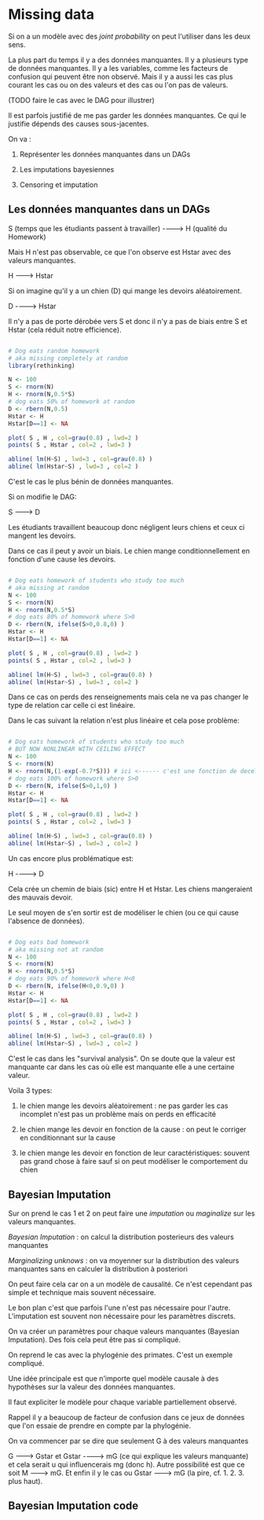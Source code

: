 # Missing data

Si on a un modèle avec des *joint probability* on peut l'utiliser dans les deux sens. 

La plus part du temps il y a des données manquantes. Il y a plusieurs type de données manquantes. Il y a les variables, comme les facteurs de confusion qui peuvent être non observé. Mais il y a aussi les cas plus courant les cas ou on des valeurs et des cas ou l'on pas de valeurs. 

(TODO faire le cas avec le DAG pour illustrer)

Il est parfois justifié de me pas garder les données manquantes. Ce qui le justifie dépends des causes sous-jacentes.

On va : 

1. Représenter les données manquantes dans un DAGs

2. Les imputations bayesiennes 

3. Censoring et imputation 

## Les données manquantes dans un DAGs

S (temps que les étudiants passent à travailler) ----> H (qualité du Homework)

Mais H n'est pas observable, ce que l'on observe est Hstar avec des valeurs manquantes.

H ---> Hstar

Si on imagine qu'il y a un chien (D) qui mange les devoirs aléatoirement.

D ----> Hstar

Il n'y a pas de porte dérobée vers S et donc il n'y a pas de biais entre S et Hstar (cela réduit notre efficience).

``` R

# Dog eats random homework
# aka missing completely at random
library(rethinking)

N <- 100
S <- rnorm(N)
H <- rnorm(N,0.5*S)
# dog eats 50% of homework at random
D <- rbern(N,0.5) 
Hstar <- H
Hstar[D==1] <- NA

plot( S , H , col=grau(0.8) , lwd=2 )
points( S , Hstar , col=2 , lwd=3 )

abline( lm(H~S) , lwd=3 , col=grau(0.8) )
abline( lm(Hstar~S) , lwd=3 , col=2 )

```

C'est le cas le plus bénin de données manquantes.

Si on modifie le DAG:

S ---> D 

Les étudiants travaillent beaucoup donc négligent leurs chiens et ceux ci mangent les devoirs. 

Dans ce cas il peut y avoir un biais. Le chien mange conditionnellement en fonction d'une cause les devoirs.

``` R

# Dog eats homework of students who study too much
# aka missing at random
N <- 100
S <- rnorm(N)
H <- rnorm(N,0.5*S)
# dog eats 80% of homework where S>0
D <- rbern(N, ifelse(S>0,0.8,0) ) 
Hstar <- H
Hstar[D==1] <- NA

plot( S , H , col=grau(0.8) , lwd=2 )
points( S , Hstar , col=2 , lwd=3 )

abline( lm(H~S) , lwd=3 , col=grau(0.8) )
abline( lm(Hstar~S) , lwd=3 , col=2 )

```

Dans ce cas on perds des renseignements mais cela ne va pas changer le type de relation car celle ci est linéaire.

Dans le cas suivant la relation n'est plus linéaire et cela pose problème:

``` R

# Dog eats homework of students who study too much
# BUT NOW NONLINEAR WITH CEILING EFFECT
N <- 100
S <- rnorm(N)
H <- rnorm(N,(1-exp(-0.7*S))) # ici <------ c'est une fonction de deceleration
# dog eats 100% of homework where S>0
D <- rbern(N, ifelse(S>0,1,0) ) 
Hstar <- H
Hstar[D==1] <- NA

plot( S , H , col=grau(0.8) , lwd=2 )
points( S , Hstar , col=2 , lwd=3 )

abline( lm(H~S) , lwd=3 , col=grau(0.8) )
abline( lm(Hstar~S) , lwd=3 , col=2 )

```

Un cas encore plus problématique est: 

H ----> D 

Cela crée un chemin de biais (sic) entre H et Hstar. Les chiens mangeraient des mauvais devoir. 

Le seul moyen de s'en sortir est de modéliser le chien (ou ce qui cause l'absence de données). 

``` R

# Dog eats bad homework
# aka missing not at random
N <- 100
S <- rnorm(N)
H <- rnorm(N,0.5*S)
# dog eats 90% of homework where H<0
D <- rbern(N, ifelse(H<0,0.9,0) ) 
Hstar <- H
Hstar[D==1] <- NA

plot( S , H , col=grau(0.8) , lwd=2 )
points( S , Hstar , col=2 , lwd=3 )

abline( lm(H~S) , lwd=3 , col=grau(0.8) )
abline( lm(Hstar~S) , lwd=3 , col=2 )

```

C'est le cas dans les "survival analysis". On se doute que la valeur est manquante car dans les cas où elle est manquante elle a une certaine valeur.

Voila 3 types: 

1. le chien mange les devoirs aléatoirement : ne pas garder les cas incomplet n'est pas un problème mais on perds en efficacité

2. le chien mange les devoir en fonction de la cause : on peut le corriger en conditionnant sur la cause

3.  le chien mange les devoir en fonction de leur caractéristiques: souvent pas grand chose à faire sauf si on peut modéliser le comportement du chien 

## Bayesian Imputation

Sur on prend le cas 1 et 2 on peut faire une  *imputation* ou *maginalize* sur les valeurs manquantes. 

*Bayesian Imputation* : on calcul la distribution posterieurs des valeurs manquantes

*Marginalizing unknows* : on va moyenner sur la distribution des valeurs manquantes sans en calculer la distribution à posteriori

On peut faire cela car on a un modèle de causalité. Ce n'est cependant pas simple et technique mais souvent nécessaire.

Le bon plan c'est que parfois l'une n'est pas nécessaire pour l'autre. L'imputation est souvent non nécessaire pour les paramètres discrets. 

On va créer un paramètres pour chaque valeurs manquantes (Bayesian Imputation). Des fois cela peut être pas si compliqué. 


On reprend le cas avec la phylogénie des primates. C'est un exemple compliqué. 

Une idée principale est que n'importe quel modèle causale à des hypothèses sur la valeur des données manquantes. 

Il faut expliciter le modèle pour chaque variable partiellement observé.

Rappel il y a beaucoup de facteur de confusion dans ce jeux de données que l'on essaie de prendre en compte par la phylogénie.

On va commencer par se dire que seulement G à des valeurs manquantes 

G ---> Gstar et Gstar ----> mG (ce qui explique les valeurs manquante) et cela serait u qui influencerais mg (donc h). Autre possibilité est que ce soit M ---> mG. Et enfin il y le cas ou Gstar ---> mG (la pire, cf. 1. 2. 3. plus haut).

## Bayesian Imputation code




